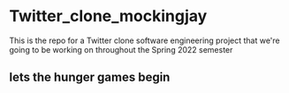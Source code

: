 # Twitter_clone_mockingjay
This is the repo for a Twitter clone software engineering project that we're going to be working on throughout the Spring 2022 semester

## lets the hunger games begin
